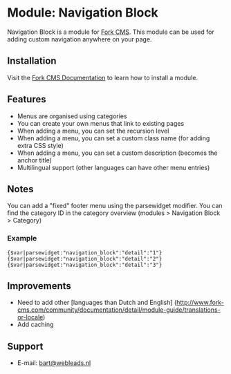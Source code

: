 # Module: Navigation Block

Navigation Block is a module for [Fork CMS](http://www.fork-cms.com).
This module can be used for adding custom navigation anywhere on your page.

## Installation

Visit the [Fork CMS Documentation](http://www.fork-cms.com/community/documentation/detail/getting-started/adding-modules) to learn how to install a module.

## Features

* Menus are organised using categories
* You can create your own menus that link to existing pages
* When adding a menu, you can set the recursion level
* When adding a menu, you can set a custom class name (for adding extra CSS style)
* When adding a menu, you can set a custom description (becomes the anchor title)
* Multilingual support (other languages can have other menu entries)

## Notes

You can add a "fixed" footer menu using the parsewidget modifier. You can find the category ID in the category overview (modules > Navigation Block > Category)

### Example
    {$var|parsewidget:"navigation_block":"detail":"1"}
    {$var|parsewidget:"navigation_block":"detail":"2"}
    {$var|parsewidget:"navigation_block":"detail":"3"}

## Improvements

* Need to add other [languages than Dutch and English] (http://www.fork-cms.com/community/documentation/detail/module-guide/translations-or-locale)
* Add caching

## Support

* E-mail: bart@webleads.nl
